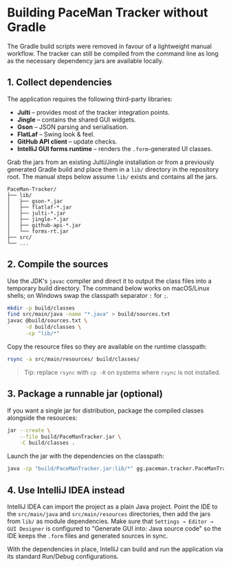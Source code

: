 # Building PaceMan Tracker without Gradle

The Gradle build scripts were removed in favour of a lightweight manual
workflow. The tracker can still be compiled from the command line as long as
the necessary dependency jars are available locally.

## 1. Collect dependencies

The application requires the following third-party libraries:

- **Julti** – provides most of the tracker integration points.
- **Jingle** – contains the shared GUI widgets.
- **Gson** – JSON parsing and serialisation.
- **FlatLaf** – Swing look & feel.
- **GitHub API client** – update checks.
- **IntelliJ GUI forms runtime** – renders the `.form`-generated UI classes.

Grab the jars from an existing Julti/Jingle installation or from a previously
generated Gradle build and place them in a `lib/` directory in the repository
root. The manual steps below assume `lib/` exists and contains all the jars.

```
PaceMan-Tracker/
├── lib/
│   ├── gson-*.jar
│   ├── flatlaf-*.jar
│   ├── julti-*.jar
│   ├── jingle-*.jar
│   ├── github-api-*.jar
│   └── forms-rt.jar
├── src/
└── ...
```

## 2. Compile the sources

Use the JDK's `javac` compiler and direct it to output the class files into a
temporary build directory. The command below works on macOS/Linux shells; on
Windows swap the classpath separator `:` for `;`.

```bash
mkdir -p build/classes
find src/main/java -name "*.java" > build/sources.txt
javac @build/sources.txt \
      -d build/classes \
      -cp "lib/*"
```

Copy the resource files so they are available on the runtime classpath:

```bash
rsync -a src/main/resources/ build/classes/
```

> Tip: replace `rsync` with `cp -R` on systems where `rsync` is not installed.

## 3. Package a runnable jar (optional)

If you want a single jar for distribution, package the compiled classes
alongside the resources:

```bash
jar --create \
    --file build/PaceManTracker.jar \
    -C build/classes .
```

Launch the jar with the dependencies on the classpath:

```bash
java -cp "build/PaceManTracker.jar:lib/*" gg.paceman.tracker.PaceManTracker
```

## 4. Use IntelliJ IDEA instead

IntelliJ IDEA can import the project as a plain Java project. Point the IDE to
the `src/main/java` and `src/main/resources` directories, then add the jars from
`lib/` as module dependencies. Make sure that `Settings → Editor → GUI Designer`
is configured to "Generate GUI into: Java source code" so the IDE keeps the
`.form` files and generated sources in sync.

With the dependencies in place, IntelliJ can build and run the application via
its standard Run/Debug configurations.
